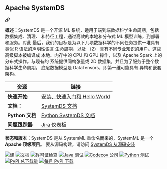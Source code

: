 <div class="Box-sc-g0xbh4-0 QkQOb js-snippet-clipboard-copy-unpositioned" data-hpc="true"><article class="markdown-body entry-content container-lg" itemprop="text">
<div class="markdown-heading" dir="auto"><h1 tabindex="-1" class="heading-element" dir="auto" _msttexthash="241215" _msthash="273">Apache SystemDS</h1><a id="user-content-apache-systemds" class="anchor" aria-label="永久链接： Apache SystemDS" href="#apache-systemds" _mstaria-label="566540" _msthash="274"><svg class="octicon octicon-link" viewBox="0 0 16 16" version="1.1" width="16" height="16" aria-hidden="true"><path d="m7.775 3.275 1.25-1.25a3.5 3.5 0 1 1 4.95 4.95l-2.5 2.5a3.5 3.5 0 0 1-4.95 0 .751.751 0 0 1 .018-1.042.751.751 0 0 1 1.042-.018 1.998 1.998 0 0 0 2.83 0l2.5-2.5a2.002 2.002 0 0 0-2.83-2.83l-1.25 1.25a.751.751 0 0 1-1.042-.018.751.751 0 0 1-.018-1.042Zm-4.69 9.64a1.998 1.998 0 0 0 2.83 0l1.25-1.25a.751.751 0 0 1 1.042.018.751.751 0 0 1 .018 1.042l-1.25 1.25a3.5 3.5 0 1 1-4.95-4.95l2.5-2.5a3.5 3.5 0 0 1 4.95 0 .751.751 0 0 1-.018 1.042.751.751 0 0 1-1.042.018 1.998 1.998 0 0 0-2.83 0l-2.5 2.5a1.998 1.998 0 0 0 0 2.83Z"></path></svg></a></div>
<p dir="auto" _msttexthash="10372340797" _msthash="275"><strong _istranslated="1">概述：</strong>SystemDS 是一个开源 ML 系统，适用于端到端数据科学生命周期，包括数据集成、清理、
和特征工程，通过高效的本地和分布式 ML 模型训练，到部署和服务。对此
最后，我们的目标是为以下几项数据科学的不同任务提供一堆具有类似 R 语法的声明性语言
生命周期，以及 （2） 具有不同专业知识的用户。这些高级脚本被编译成
本地、内存中的 CPU 和 GPU 操作，以及 Apache Spark 上的分布式操作。与现有的
系统提供同构张量或 2D 数据集，并且为了服务于整个数据科学生命周期，
底层数据模型是 DataTensors，即第一维可能具有
异构和嵌套架构。</p>
<markdown-accessiblity-table data-catalyst=""><table>
<thead>
<tr>
<th _msttexthash="6234540" _msthash="276">资源</th>
<th _msttexthash="6123858" _msthash="277">链接</th>
</tr>
</thead>
<tbody>
<tr>
<td><strong _msttexthash="11905335" _msthash="278">快速开始</strong></td>
<td><a href="https://apache.github.io/systemds/site/install.html" rel="nofollow" _msttexthash="29615651" _msthash="279">安装、快速入门和 Hello World</a></td>
</tr>
<tr>
<td><strong _msttexthash="12785175" _msthash="280">文档：</strong></td>
<td><a href="https://apache.github.io/systemds/" rel="nofollow" _msttexthash="10733346" _msthash="281">SystemDS 文档</a></td>
</tr>
<tr>
<td><strong _msttexthash="9336054" _msthash="282">Python 文档</strong></td>
<td><a href="https://apache.github.io/systemds/api/python/index.html" rel="nofollow" _msttexthash="14987115" _msthash="283">Python SystemDS 文档</a></td>
</tr>
<tr>
<td><strong _msttexthash="19699121" _msthash="284">问题跟踪器</strong></td>
<td><a href="https://issues.apache.org/jira/secure/Dashboard.jspa?selectPageId=12335852" rel="nofollow" _msttexthash="12857663" _msthash="285">Jira 仪表板</a></td>
</tr>
</tbody>
</table></markdown-accessiblity-table>
<p dir="auto" _msttexthash="729788202" _msthash="286"><strong _istranslated="1">状态和版本：</strong>SystemDS 是从 SystemML 重命名而来的，SystemML 是一个 <strong _istranslated="1">Apache 顶级项目</strong>。
要从源码构建，请访问 <a href="https://apache.github.io/systemds/site/install.html" rel="nofollow" _istranslated="1">SystemDS 从源码安装</a></p>
<p dir="auto"><a href="https://github.com/apache/systemds/actions/workflows/build.yml"><img src="https://github.com/apache/systemds/actions/workflows/build.yml/badge.svg?branch=main" alt="建" style="max-width: 100%;" _mstalt="58799" _msthash="287"></a>
<a href="https://github.com/apache/systemds/actions/workflows/documentation.yml"><img src="https://github.com/apache/systemds/actions/workflows/documentation.yml/badge.svg?branch=main" alt="文档" style="max-width: 100%;" _mstalt="234962" _msthash="288"></a>
<a href="https://github.com/apache/systemds/actions/workflows/license.yml"><img src="https://github.com/apache/systemds/actions/workflows/license.yml/badge.svg?branch=main" alt="许可证检查" style="max-width: 100%;" _mstalt="193687" _msthash="289"></a>
<a href="https://github.com/apache/systemds/actions/workflows/javaTests.yml"><img src="https://github.com/apache/systemds/actions/workflows/javaTests.yml/badge.svg?branch=main" alt="Java 测试" style="max-width: 100%;" _mstalt="133978" _msthash="290"></a>
<a href="https://codecov.io/gh/apache/systemds" rel="nofollow"><img src="https://camo.githubusercontent.com/0ea886684f4498a4d863b593b03ea5fa4196d288995322de79e84750266d100a/68747470733a2f2f636f6465636f762e696f2f67682f6170616368652f73797374656d64732f67726170682f62616467652e7376673f746f6b656e3d3459667658387336447a" alt="Codecov 公司" data-canonical-src="https://codecov.io/gh/apache/systemds/graph/badge.svg?token=4YfvX8s6Dz" style="max-width: 100%;" _mstalt="96798" _msthash="291"></a>
<a href="https://github.com/apache/systemds/actions/workflows/python.yml"><img src="https://github.com/apache/systemds/actions/workflows/python.yml/badge.svg?branch=main" alt="Python 测试" style="max-width: 100%;" _mstalt="159120" _msthash="292"></a>
<a href="https://pepy.tech/project/systemds" rel="nofollow"><img src="https://camo.githubusercontent.com/8d5b24acbb801d127ab15548a5e36c6ec6e34e652c9d08c606d9c85ffdff5d55/68747470733a2f2f7374617469632e706570792e746563682f706572736f6e616c697a65642d62616467652f73797374656d64733f756e6974733d616262726576696174696f6e26706572696f643d746f74616c266c6566745f636f6c6f723d677265792672696768745f636f6c6f723d626c7565266c6566745f746578743d546f74616c25323050795049253230446f776e6c6f616473" alt="PyPI 总下载量" data-canonical-src="https://static.pepy.tech/personalized-badge/systemds?units=abbreviation&amp;period=total&amp;left_color=grey&amp;right_color=blue&amp;left_text=Total%20PyPI%20Downloads" style="max-width: 100%;" _mstalt="374790" _msthash="293"></a>
<a href="https://pepy.tech/project/systemds" rel="nofollow"><img src="https://camo.githubusercontent.com/79d53a2125c7706eeeb6f6e2ead89abaa50a7fb5975d90dce6cef592d6b5d3fc/68747470733a2f2f7374617469632e706570792e746563682f706572736f6e616c697a65642d62616467652f73797374656d64733f756e6974733d616262726576696174696f6e266c6566745f636f6c6f723d677265792672696768745f636f6c6f723d626c7565266c6566745f746578743d4d6f6e74686c7925323050795049253230446f776e6c6f616473" alt="每月 PyPI 下载" data-canonical-src="https://static.pepy.tech/personalized-badge/systemds?units=abbreviation&amp;left_color=grey&amp;right_color=blue&amp;left_text=Monthly%20PyPI%20Downloads" style="max-width: 100%;" _mstalt="447096" _msthash="294"></a></p>
</article></div>
